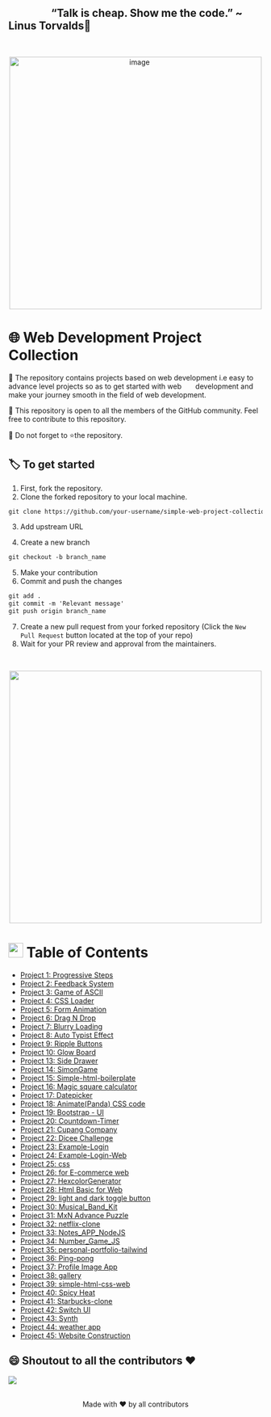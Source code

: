 

## &nbsp;&nbsp;&nbsp;&nbsp;&nbsp;&nbsp;&nbsp;&nbsp;&nbsp;&nbsp;&nbsp;&nbsp;&nbsp;&nbsp;&nbsp;&nbsp;&nbsp;“Talk is cheap. Show me the code.” ~ Linus Torvalds:thought_balloon:
<br>
  <p align="center">
  <a><img src="https://qph.fs.quoracdn.net/main-qimg-82b7314fe96c4a2d8f3088207a4afd8d" alt="image" width="500"></a>
  <br>

# 🌐 Web Development Project Collection

🎯 The repository contains projects based on web development i.e easy to advance level projects so as to get started with web &nbsp;&nbsp;&nbsp;&nbsp;&nbsp;&nbsp;development and make your journey smooth in the field of web development.

🎯 This repository is open to all the members of the GitHub community. Feel free to contribute to this repository.

🎯 Do not forget to ⭐the repository.


## 🏷️ To get started

1. First, fork the repository.
2. Clone the forked repository to your local machine.

```markdown
git clone https://github.com/your-username/simple-web-project-collection.git
```

3. Add upstream URL 

4. Create a new branch

```markdown
git checkout -b branch_name
```

5. Make your contribution
6. Commit and push the changes

```markdown
git add .
git commit -m 'Relevant message'
git push origin branch_name
```

7. Create a new pull request from your forked repository (Click the `New Pull Request` button located at the top of your repo)
8. Wait for your PR review and approval from the maintainers.
  <br>
  
<p align = "center">
  <image  src="https://i.pinimg.com/originals/42/36/d0/4236d00b6df31c5c1dab3566fa61ff3c.gif" width=500>
  </p>
  
  
#   <img src="https://github.com/TheDudeThatCode/TheDudeThatCode/blob/master/Assets/Hi.gif" width=29> Table of Contents
- [Project 1: Progressive Steps](1.%20Steps_Progressive)
- [Project 2: Feedback System](2.%20Feedback%20System)
- [Project 3: Game of ASCII](3.%20Game%20of%20ASCII)
- [Project 4: CSS Loader](4.%20CSS%20Loader)
- [Project 5: Form Animation](5.%20Form%20Animation)
- [Project 6: Drag N Drop](6.%20Drag%20N%20Drop)
- [Project 7: Blurry Loading](7.%20Blurry%20Loading)
- [Project 8: Auto Typist Effect](8.%20Auto%20Typist%20Effect)
- [Project 9: Ripple Buttons](9.%20Ripple%20Buttons)
- [Project 10: Glow Board](10.%20Glow%20Board)
- [Project 13: Side Drawer](13.%20Side%20drawer)  
- [Project 14: SimonGame](https://github.com/ImBIOS/simple-web-project-collection/tree/main/14.SimonGame)
- [Project 15: Simple-html-boilerplate](https://github.com/ImBIOS/simple-web-project-collection/tree/main/15.%20Simple-html-boilerplate)
- [Project 16: Magic square calculator](https://github.com/ImBIOS/simple-web-project-collection/tree/main/16.%20Magic%20square%20calculator)
- [Project 17: Datepicker](https://github.com/ImBIOS/simple-web-project-collection/tree/main/17.Datepicker)
- [Project 18: Animate(Panda) CSS code](https://github.com/ImBIOS/simple-web-project-collection/tree/main/Animate(Panda)%20CSS%20code)
- [Project 19: Bootstrap - UI](https://github.com/pratyaksh1610/simple-web-project-collection/tree/main/19.Bootstrap%20-%20UI)
- [Project 20: Countdown-Timer](https://github.com/pratyaksh1610/simple-web-project-collection/tree/main/20.Countdown-Timer)
- [Project 21: Cupang Company](https://github.com/pratyaksh1610/simple-web-project-collection/tree/main/21.Cupang%20Company)
- [Project 22: Dicee Challenge](https://github.com/pratyaksh1610/simple-web-project-collection/tree/main/22.Dicee%20Challenge)
- [Project 23: Example-Login](https://github.com/pratyaksh1610/simple-web-project-collection/tree/main/23.Example-Login)
- [Project 24: Example-Login-Web](https://github.com/pratyaksh1610/simple-web-project-collection/tree/main/24.Example-Login-Web)
- [Project 25: css](https://github.com/pratyaksh1610/simple-web-project-collection/tree/main/25.css)
- [Project 26: for E-commerce web](https://github.com/pratyaksh1610/simple-web-project-collection/tree/main/26.for%20E-commerce%20web)
- [Project 27: HexcolorGenerator](https://github.com/pratyaksh1610/simple-web-project-collection/tree/main/27.HexcolorGenerator)
- [Project 28: Html Basic for Web](https://github.com/pratyaksh1610/simple-web-project-collection/tree/main/28.Html%20Basic%20for%20Web)
- [Project 29: light and dark toggle button](https://github.com/pratyaksh1610/simple-web-project-collection/tree/main/29.light%20and%20dark%20toggle%20button)
- [Project 30: Musical_Band_Kit](https://github.com/pratyaksh1610/simple-web-project-collection/tree/main/30.Musical_Band_Kit)
- [Project 31: MxN Advance Puzzle](https://github.com/pratyaksh1610/simple-web-project-collection/tree/main/31.MxN%20Advance%20Puzzle)
- [Project 32: netflix-clone](https://github.com/pratyaksh1610/simple-web-project-collection/tree/main/32.netflix-clone)
- [Project 33: Notes_APP_NodeJS](https://github.com/pratyaksh1610/simple-web-project-collection/tree/main/33.Notes_APP_NodeJS)
- [Project 34: Number_Game_JS](https://github.com/pratyaksh1610/simple-web-project-collection/tree/main/34.Number_Game_JS)
- [Project 35: personal-portfolio-tailwind](https://github.com/pratyaksh1610/simple-web-project-collection/tree/main/35.personal-portfolio-tailwind)
- [Project 36: Ping-pong](https://github.com/pratyaksh1610/simple-web-project-collection/tree/main/36.Ping-pong)
- [Project 37: Profile Image App](https://github.com/pratyaksh1610/simple-web-project-collection/tree/main/37.Profile%20Image%20App)
- [Project 38: gallery](https://github.com/pratyaksh1610/simple-web-project-collection/tree/main/38.gallery)
- [Project 39: simple-html-css-web](https://github.com/pratyaksh1610/simple-web-project-collection/tree/main/39.simple-html-css-web)
- [Project 40: Spicy Heat](https://github.com/pratyaksh1610/simple-web-project-collection/tree/main/40.Spicy%20Heat)
- [Project 41: Starbucks-clone](https://github.com/pratyaksh1610/simple-web-project-collection/tree/main/41.Starbucks-clone)
- [Project 42: Switch UI](https://github.com/pratyaksh1610/simple-web-project-collection/tree/main/42.Switch%20UI)
- [Project 43: Synth](https://github.com/pratyaksh1610/simple-web-project-collection/tree/main/43.Synth)
- [Project 44: weather app](https://github.com/pratyaksh1610/simple-web-project-collection/tree/main/44.weather%20app)
- [Project 45: Website Construction](https://github.com/pratyaksh1610/simple-web-project-collection/tree/main/45.Website%20Construction)

 ## 😄 Shoutout to all the contributors ❤️

<a href="https://github.com/ImBIOS/simple-web-project-collection/graphs/contributors">
  <img src="https://contrib.rocks/image?repo=ImBIOS/simple-web-project-collection" />
</a>
<br>
<br>

<p align="center">Made with ❤️ by all contributors </p>
